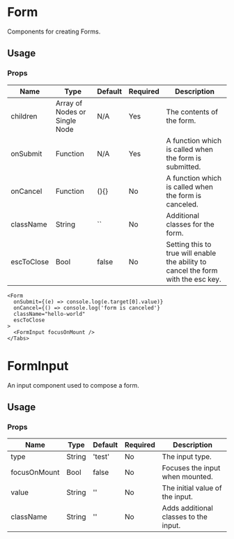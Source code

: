 # Form
Components for creating Forms.

## Usage

### Props

| Name                | Type          | Default   | Required | Description                                                                   |
| ------------------- |-------------- | --------- | -------- |------------------------------------------------------------------------------ |
| children            | Array of Nodes or Single Node | N/A       | Yes      | The contents of the form.                                     |
| onSubmit            | Function      | N/A       | Yes      | A function which is called when the form is submitted.                            |
| onCancel            | Function      | (){}      | No      | A function which is called when the form is canceled.                              |
| className           | String        | ``        | No       | Additional classes for the form.                                                  |
| escToClose          | Bool          | false     | No       | Setting this to true will enable the ability to cancel the form with the esc key. |

```
<Form
  onSubmit={(e) => console.log(e.target[0].value)}
  onCancel={() => console.log('form is canceled'}
  className="hello-world"
  escToClose
>
  <FormInput focusOnMount />
</Tabs>
```

# FormInput
An input component used to compose a form.

## Usage

### Props

| Name                | Type          | Default   | Required | Description                                                                   |
| ------------------- |-------------- | --------- | -------- |------------------------------------------------------------------------------ |
| type                | String        | 'test'    | No       | The input type.                                                    |
| focusOnMount        | Bool          | false     | No       | Focuses the input when mounted. |
| value               | String        | ''        | No       | The initial value of the input. |
| className           | String        | ''        | No       | Adds additional classes to the input. |